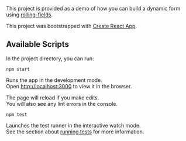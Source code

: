 This project is provided as a demo of how you can build a dynamic form using [rolling-fields](https://github.com/tes/rolling-fields).

This project was bootstrapped with [Create React App](https://github.com/facebook/create-react-app).

## Available Scripts

In the project directory, you can run:

```npm start```

Runs the app in the development mode.<br>
Open [http://localhost:3000](http://localhost:3000) to view it in the browser.

The page will reload if you make edits.<br>
You will also see any lint errors in the console.

```npm test```

Launches the test runner in the interactive watch mode.<br>
See the section about [running tests](https://facebook.github.io/create-react-app/docs/running-tests) for more information.
